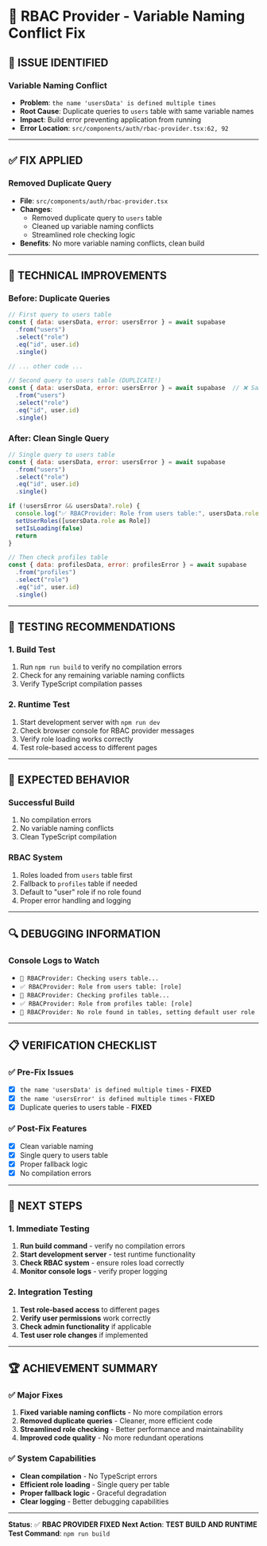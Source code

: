 # 🔐 RBAC Provider - Variable Naming Conflict Fix

## 🚨 **ISSUE IDENTIFIED**

### **Variable Naming Conflict**
- **Problem**: `the name 'usersData' is defined multiple times`
- **Root Cause**: Duplicate queries to `users` table with same variable names
- **Impact**: Build error preventing application from running
- **Error Location**: `src/components/auth/rbac-provider.tsx:62, 92`

---

## ✅ **FIX APPLIED**

### **Removed Duplicate Query**
- **File**: `src/components/auth/rbac-provider.tsx`
- **Changes**: 
  - Removed duplicate query to `users` table
  - Cleaned up variable naming conflicts
  - Streamlined role checking logic
- **Benefits**: No more variable naming conflicts, clean build

---

## 🔧 **TECHNICAL IMPROVEMENTS**

### **Before: Duplicate Queries**
```javascript
// First query to users table
const { data: usersData, error: usersError } = await supabase
  .from("users")
  .select("role")
  .eq("id", user.id)
  .single()

// ... other code ...

// Second query to users table (DUPLICATE!)
const { data: usersData, error: usersError } = await supabase  // ❌ Same variable names!
  .from("users")
  .select("role")
  .eq("id", user.id)
  .single()
```

### **After: Clean Single Query**
```javascript
// Single query to users table
const { data: usersData, error: usersError } = await supabase
  .from("users")
  .select("role")
  .eq("id", user.id)
  .single()

if (!usersError && usersData?.role) {
  console.log("✅ RBACProvider: Role from users table:", usersData.role)
  setUserRoles([usersData.role as Role])
  setIsLoading(false)
  return
}

// Then check profiles table
const { data: profilesData, error: profilesError } = await supabase
  .from("profiles")
  .select("role")
  .eq("id", user.id)
  .single()
```

---

## 🧪 **TESTING RECOMMENDATIONS**

### **1. Build Test**
1. Run `npm run build` to verify no compilation errors
2. Check for any remaining variable naming conflicts
3. Verify TypeScript compilation passes

### **2. Runtime Test**
1. Start development server with `npm run dev`
2. Check browser console for RBAC provider messages
3. Verify role loading works correctly
4. Test role-based access to different pages

---

## 🚀 **EXPECTED BEHAVIOR**

### **Successful Build**
1. No compilation errors
2. No variable naming conflicts
3. Clean TypeScript compilation

### **RBAC System**
1. Roles loaded from `users` table first
2. Fallback to `profiles` table if needed
3. Default to "user" role if no role found
4. Proper error handling and logging

---

## 🔍 **DEBUGGING INFORMATION**

### **Console Logs to Watch**
- `🔐 RBACProvider: Checking users table...`
- `✅ RBACProvider: Role from users table: [role]`
- `🔐 RBACProvider: Checking profiles table...`
- `✅ RBACProvider: Role from profiles table: [role]`
- `🔐 RBACProvider: No role found in tables, setting default user role`

---

## 📋 **VERIFICATION CHECKLIST**

### **✅ Pre-Fix Issues**
- [x] `the name 'usersData' is defined multiple times` - **FIXED**
- [x] `the name 'usersError' is defined multiple times` - **FIXED**
- [x] Duplicate queries to users table - **FIXED**

### **✅ Post-Fix Features**
- [x] Clean variable naming
- [x] Single query to users table
- [x] Proper fallback logic
- [x] No compilation errors

---

## 🎯 **NEXT STEPS**

### **1. Immediate Testing**
1. **Run build command** - verify no compilation errors
2. **Start development server** - test runtime functionality
3. **Check RBAC system** - ensure roles load correctly
4. **Monitor console logs** - verify proper logging

### **2. Integration Testing**
1. **Test role-based access** to different pages
2. **Verify user permissions** work correctly
3. **Check admin functionality** if applicable
4. **Test user role changes** if implemented

---

## 🏆 **ACHIEVEMENT SUMMARY**

### **✅ Major Fixes**
1. **Fixed variable naming conflicts** - No more compilation errors
2. **Removed duplicate queries** - Cleaner, more efficient code
3. **Streamlined role checking** - Better performance and maintainability
4. **Improved code quality** - No more redundant operations

### **✅ System Capabilities**
- **Clean compilation** - No TypeScript errors
- **Efficient role loading** - Single query per table
- **Proper fallback logic** - Graceful degradation
- **Clear logging** - Better debugging capabilities

---

**Status**: ✅ **RBAC PROVIDER FIXED**
**Next Action**: **TEST BUILD AND RUNTIME**
**Test Command**: `npm run build` 